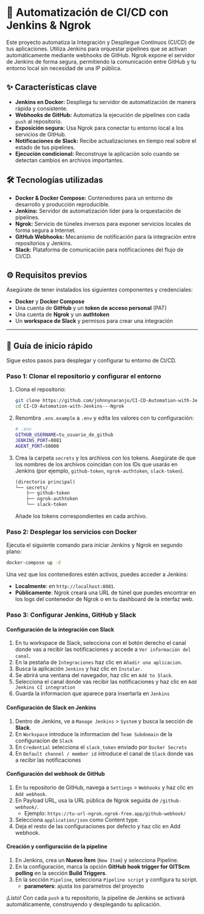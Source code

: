 # 🚀 Automatización de CI/CD con Jenkins & Ngrok

Este proyecto automatiza la Integración y Despliegue Continuos (CI/CD) de tus aplicaciones. Utiliza Jenkins para orquestar pipelines que se activan automáticamente mediante webhooks de GitHub. Ngrok expone el servidor de Jenkins de forma segura, permitiendo la comunicación entre GitHub y tu entorno local sin necesidad de una IP pública.

## ✨ Características clave

* **Jenkins en Docker:** Despliega tu servidor de automatización de manera rápida y consistente.
* **Webhooks de GitHub:** Automatiza la ejecución de pipelines con cada `push` al repositorio.
* **Exposición segura:** Usa Ngrok para conectar tu entorno local a los servicios de GitHub.
* **Notificaciones de Slack:** Recibe actualizaciones en tiempo real sobre el estado de tus pipelines.
* **Ejecución condicional:** Reconstruye la aplicación solo cuando se detectan cambios en archivos importantes.

## 🛠️ Tecnologías utilizadas

* **Docker & Docker Compose:** Contenedores para un entorno de desarrollo y producción reproducible.
* **Jenkins:** Servidor de automatización líder para la orquestación de pipelines.
* **Ngrok:** Servicio de túneles inversos para exponer servicios locales de forma segura a Internet.
* **GitHub Webhooks:** Mecanismo de notificación para la integración entre repositorios y Jenkins.
* **Slack:** Plataforma de comunicación para notificaciones del flujo de CI/CD.

## ⚙️ Requisitos previos

Asegúrate de tener instalados los siguientes componentes y credenciales:

* **Docker** y **Docker Compose**
* Una cuenta de **GitHub** y un **token de acceso personal** (PAT)
* Una cuenta de **Ngrok** y un **authtoken**
* Un **workspace de Slack** y permisos para crear una integración

---

## 🚀 Guía de inicio rápido

Sigue estos pasos para desplegar y configurar tu entorno de CI/CD.

### Paso 1: Clonar el repositorio y configurar el entorno

1.  Clona el repositorio:
    ```bash
    git clone https://github.com/johnnynaranjo/CI-CD-Automation-with-Jenkins---Ngrok.git
    cd CI-CD-Automation-with-Jenkins---Ngrok
    ```
2.  Renombra `.env.example` a `.env` y edita los valores con tu configuración:
    ```bash
    # .env
    GITHUB_USERNAME=tu_usuario_de_github
    JENKINS_PORT=8081
    AGENT_PORT=50000
    ```
3.  Crea la carpeta `secrets` y los archivos con los tokens. Asegúrate de que los nombres de los archivos coincidan con los IDs que usarás en Jenkins (por ejemplo, `github-token`, `ngrok-authtoken`, `slack-token`).
    ```graphql
    (directorio principal)
    └── secrets/
        ├── github-token
        ├── ngrok-authtoken
        └── slack-token
    ```
    Añade los tokens correspondientes en cada archivo.

### Paso 2: Desplegar los servicios con Docker

Ejecuta el siguiente comando para iniciar Jenkins y Ngrok en segundo plano:
```bash
docker-compose up -d
```
Una vez que los contenedores estén activos, puedes acceder a Jenkins:
   - **Localmente**: en `http://localhost:8081`.
   - **Públicamente**: Ngrok creará una URL de túnel que puedes encontrar en los logs del contenedor de Ngrok o en tu dashboard de la interfaz web.

### Paso 3: Configurar Jenkins, GitHub y Slack

#### Configuración de la integración con Slack
1. En tu workspace de Slack, selecciona con el botón derecho el canal donde vas a recibir las notificaciones y accede a `Ver información del canal`.
2. En la pestaña de `Integraciones` haz clic en `Añadir una aplicacion`.
3. Busca la aplicación `Jenkins` y haz clic en `Instalar`.
4. Se abrirá una ventana del navegador, haz clic en `Add to Slack`.
5. Selecciona el canal donde vas recibir las notificaciones y haz clic en `Add Jenkins CI integration`
6. Guarda la informacion que aparece para insertarla en `Jenkins`

#### Configuración de Slack en Jenkins
1. Dentro de Jenkins, ve a `Manage Jenkins` > `System` y busca la sección de **Slack**.
2. En `Workspace` introduce la informacion del `Team Subdomain` de la configuracion de `Slack`
3. En `Credential` selecciona el `slack_token` enviado por `Docker Secrets`
4. En `Default channel / member id` introduce el canal de `Slack` donde vas a recibir las notificaciones

#### Configuración del webhook de GitHub
1. En tu repositorio de GitHub, navega a `Settings` > `Webhooks` y haz clic en `Add webhook`.
2. En Payload URL, usa la URL pública de Ngrok seguida de `/github-webhook/`.
   - Ejemplo: `https://tu-url-ngrok.ngrok-free.app/github-webhook/`
3. Selecciona `application/json` como Content type.
4. Deja el resto de las configuraciones por defecto y haz clic en Add webhook.

#### Creación y configuración de la pipeline
1. En Jenkins, crea un **Nuevo Ítem** (`New Item`) y selecciona Pipeline.
2. En la configuración, marca la opción **GitHub hook trigger for GITScm polling** en la sección **Build Triggers**.
3. En la sección `Pipeline`, selecciona `Pipeline script` y configura tu script.
   - **parameters**: ajusta los parametros del proyecto 

¡Listo! Con cada `push` a tu repositorio, la pipeline de Jenkins se activará automáticamente, construyendo y desplegando tu aplicación.